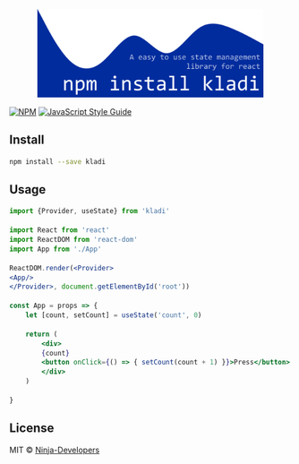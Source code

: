 <p align="center">
<img src="./logo.svg" width="80%">
</p>

[![NPM](https://img.shields.io/npm/v/sphere.svg)](https://www.npmjs.com/package/sphere) [![JavaScript Style Guide](https://img.shields.io/badge/code_style-standard-brightgreen.svg)](https://standardjs.com)

## Install

```bash
npm install --save kladi
```

## Usage

```jsx
import {Provider, useState} from 'kladi'

import React from 'react'
import ReactDOM from 'react-dom'
import App from './App'

ReactDOM.render(<Provider>
<App/>
</Provider>, document.getElementById('root'))

const App = props => {
    let [count, setCount] = useState('count', 0)

    return (
        <div>
        {count}
        <button onClick={() => { setCount(count + 1) }}>Press</button>
        </div>
    )

}
```

## License

MIT © [Ninja-Developers](https://github.com/Ninja-Developers)
